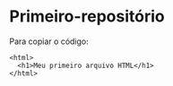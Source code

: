 # Primeiro-repositório

Para copiar o código:
```
<html>
  <h1>Meu primeiro arquivo HTML</h1>
</html>
```

